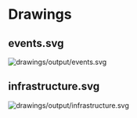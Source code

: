 # Drawings
## events.svg
![drawings/output/events.svg](https://github.com/AciesDK/core/blob/master/drawings/output/events.svg?raw=true "drawings/output/events.svg")
## infrastructure.svg
![drawings/output/infrastructure.svg](https://github.com/AciesDK/core/blob/master/drawings/output/infrastructure.svg?raw=true "drawings/output/infrastructure.svg")
